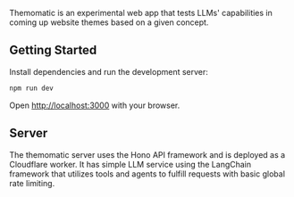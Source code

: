 Themomatic is an experimental web app that tests LLMs' capabilities in coming up website themes based on a given concept.

## Getting Started

Install dependencies and run the development server:

```bash
npm run dev
```

Open [http://localhost:3000](http://localhost:3000) with your browser.

## Server

The themomatic server uses the Hono API framework and is deployed as a Cloudflare worker. It has simple LLM service using the LangChain framework that utilizes tools and agents to fulfill requests with basic global rate limiting. 